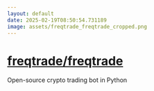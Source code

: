 ```yaml
---
layout: default
date: 2025-02-19T08:50:54.731189
image: assets/freqtrade_freqtrade_cropped.png
---
```


# [freqtrade/freqtrade](https://github.com/freqtrade/freqtrade)

Open-source crypto trading bot in Python
